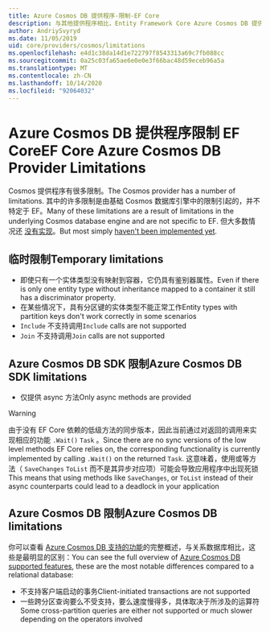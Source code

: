 ```yaml
---
title: Azure Cosmos DB 提供程序-限制-EF Core
description: 与其他提供程序相比，Entity Framework Core Azure Cosmos DB 提供程序的限制
author: AndriySvyryd
ms.date: 11/05/2019
uid: core/providers/cosmos/limitations
ms.openlocfilehash: e4d1c38da14d1e722797f8543313a69c7fb088cc
ms.sourcegitcommit: 0a25c03fa65ae6e0e0e3f66bac48d59eceb96a5a
ms.translationtype: MT
ms.contentlocale: zh-CN
ms.lasthandoff: 10/14/2020
ms.locfileid: "92064032"
---
```

# <a name="ef-core-azure-cosmos-db-provider-limitations"></a><span data-ttu-id="76711-103">Azure Cosmos DB 提供程序限制 EF Core</span><span class="sxs-lookup"><span data-stu-id="76711-103">EF Core Azure Cosmos DB Provider Limitations</span></span>

<span data-ttu-id="76711-104">Cosmos 提供程序有很多限制。</span><span class="sxs-lookup"><span data-stu-id="76711-104">The Cosmos provider has a number of limitations.</span></span> <span data-ttu-id="76711-105">其中的许多限制是由基础 Cosmos 数据库引擎中的限制引起的，并不特定于 EF。</span><span class="sxs-lookup"><span data-stu-id="76711-105">Many of these limitations are a result of limitations in the underlying Cosmos database engine and are not specific to EF.</span></span> <span data-ttu-id="76711-106">但大多数情况还 [没有实现](https://github.com/aspnet/EntityFrameworkCore/issues?page=1&q=is%3Aissue+is%3Aopen+Cosmos+in%3Atitle+label%3Atype-enhancement+sort%3Areactions-%2B1-desc)。</span><span class="sxs-lookup"><span data-stu-id="76711-106">But most simply [haven't been implemented yet](https://github.com/aspnet/EntityFrameworkCore/issues?page=1&q=is%3Aissue+is%3Aopen+Cosmos+in%3Atitle+label%3Atype-enhancement+sort%3Areactions-%2B1-desc).</span></span>

## <a name="temporary-limitations"></a><span data-ttu-id="76711-107">临时限制</span><span class="sxs-lookup"><span data-stu-id="76711-107">Temporary limitations</span></span>

- <span data-ttu-id="76711-108">即使只有一个实体类型没有映射到容器，它仍具有鉴别器属性。</span><span class="sxs-lookup"><span data-stu-id="76711-108">Even if there is only one entity type without inheritance mapped to a container it still has a discriminator property.</span></span>
- <span data-ttu-id="76711-109">在某些情况下，具有分区键的实体类型不能正常工作</span><span class="sxs-lookup"><span data-stu-id="76711-109">Entity types with partition keys don't work correctly in some scenarios</span></span>
- <span data-ttu-id="76711-110">`Include` 不支持调用</span><span class="sxs-lookup"><span data-stu-id="76711-110">`Include` calls are not supported</span></span>
- <span data-ttu-id="76711-111">`Join` 不支持调用</span><span class="sxs-lookup"><span data-stu-id="76711-111">`Join` calls are not supported</span></span>

## <a name="azure-cosmos-db-sdk-limitations"></a><span data-ttu-id="76711-112">Azure Cosmos DB SDK 限制</span><span class="sxs-lookup"><span data-stu-id="76711-112">Azure Cosmos DB SDK limitations</span></span>

- <span data-ttu-id="76711-113">仅提供 async 方法</span><span class="sxs-lookup"><span data-stu-id="76711-113">Only async methods are provided</span></span>

> [!WARNING]
> <span data-ttu-id="76711-114">由于没有 EF Core 依赖的低级方法的同步版本，因此当前通过对返回的调用来实现相应的功能 `.Wait()` `Task` 。</span><span class="sxs-lookup"><span data-stu-id="76711-114">Since there are no sync versions of the low level methods EF Core relies on, the corresponding functionality is currently implemented by calling `.Wait()` on the returned `Task`.</span></span> <span data-ttu-id="76711-115">这意味着，使用或等方法（ `SaveChanges` `ToList` 而不是其异步对应项）可能会导致应用程序中出现死锁</span><span class="sxs-lookup"><span data-stu-id="76711-115">This means that using methods like `SaveChanges`, or `ToList` instead of their async counterparts could lead to a deadlock in your application</span></span>

## <a name="azure-cosmos-db-limitations"></a><span data-ttu-id="76711-116">Azure Cosmos DB 限制</span><span class="sxs-lookup"><span data-stu-id="76711-116">Azure Cosmos DB limitations</span></span>

<span data-ttu-id="76711-117">你可以查看 [Azure Cosmos DB 支持的功能](/azure/cosmos-db/modeling-data)的完整概述，与关系数据库相比，这些是最明显的区别：</span><span class="sxs-lookup"><span data-stu-id="76711-117">You can see the full overview of [Azure Cosmos DB supported features](/azure/cosmos-db/modeling-data), these are the most notable differences compared to a relational database:</span></span>

- <span data-ttu-id="76711-118">不支持客户端启动的事务</span><span class="sxs-lookup"><span data-stu-id="76711-118">Client-initiated transactions are not supported</span></span>
- <span data-ttu-id="76711-119">一些跨分区查询要么不受支持，要么速度慢得多，具体取决于所涉及的运算符</span><span class="sxs-lookup"><span data-stu-id="76711-119">Some cross-partition queries are either not supported or much slower depending on the operators involved</span></span>
